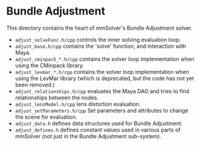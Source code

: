 # Bundle Adjustment

This directory contains the heart of mmSolver's Bundle Adjustment
solver.

- `adjust_solveFunc.h/cpp` controls the inner solving evaluation loop.
- `adjust_base.h/cpp` contains the 'solve' function, and interaction
  with Maya.
- `adjust_cminpack_*.h/cpp` contains the solver loop implementation
  when using the CMinpack library.
- `adjust_levmar_*.h/cpp` contains the solver loop implementation when
  using the LevMar library (which is deprecated, but the code has not
  yet been removed.)
- `adjust_relationships.h/cpp` evaluates the Maya DAG and tries to
  find relationships between the nodes.
- `adjust_lensModel.h/cpp` lens distortion evaluation.
- `adjust_setParameters.h/cpp` Set parameters and attributes to change
  the scene for evaluation.
- `adjust_data.h` defines data structures used for Bundle Adjustment.
- `adjust_defines.h` defines constant values used in various parts of
  mmSolver (not just in the Bundle Adjustment sub-system).
